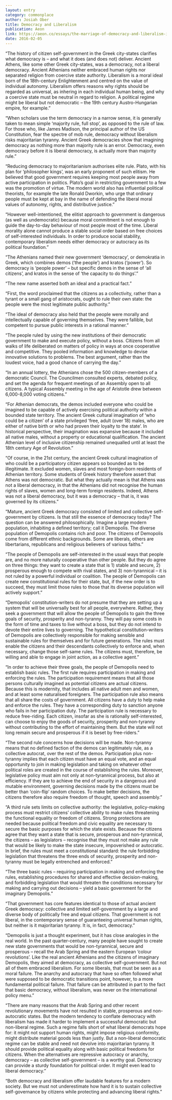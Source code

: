 ```yaml
---
layout: entry
category: commonplace
author: Josiah Ober
title: Democracy and Liberalism
publication: Aeon
link: https://aeon.co/essays/the-marriage-of-democracy-and-liberalism-is-not-inevitable
date: 2016-02-05
---
```


“The history of citizen self-government in the Greek city-states clarifies what democracy is – and what it does (and does not) deliver. Ancient Athens, like some other Greek city-states, was a democracy, not a liberal democracy. Ancient Athenians neither embraced human rights nor separated religion from coercive state authority. Liberalism is a moral ideal born of the 18th-century Enlightenment and centred on the value of individual autonomy. Liberalism offers reasons why rights should be regarded as universal, as inhering in each individual human being, and why a coercive state must be neutral in regard to religion. A political regime might be liberal but not democratic – the 19th century Austro-Hungarian empire, for example.”


“When scholars use the term democracy in a narrow sense, it is generally taken to mean simple ‘majority rule, full stop’, as opposed to the rule of law. For those who, like James Madison, the principal author of the US Constitution, fear the spectre of mob rule, democracy without liberalism risks majoritarian tyranny. Ancient Greek democracies show that imagining democracy as nothing more than majority rule is an error. Democracy, even democracy before it is liberal democracy, is actually more than majority rule.”


“Reducing democracy to majoritarianism authorises elite rule. Plato, with his plan for ‘philosopher kings’, was an early proponent of such elitism. He believed that good government requires keeping most people away from active participation in politics. Plato’s goal in restricting government to a few was the promotion of virtue. The modern world also has influential political theorists, for example the late Ronald Dworkin, who urge that ordinary people must be kept at bay in the name of defending the liberal moral values of autonomy, rights, and distributive justice.”


“However well-intentioned, the elitist approach to government is dangerous (as well as undemocratic) because moral commitment is not enough to guide the day-to-day behaviour of most people most of the time. Liberal morality alone cannot produce a stable social order based on free choices of self-interested individuals. In order to produce social stability, contemporary liberalism needs either democracy or autocracy as its political foundation.”


“The Athenians named their new government ‘democracy’, or demokratia in Greek, which combines demos (‘the people’) and kratos (‘power’). So democracy is ‘people power’ – but specific demos in the sense of ‘all citizens’, and kratos in the sense of ‘the capacity to do things’.”


“The new name asserted both an ideal and a practical fact.”


“First, the word proclaimed that the citizens as a collectivity, rather than a tyrant or a small gang of aristocrats, ought to rule their own state: the people were the most legitimate public authority.”


“The ideal of democracy also held that the people were morally and intellectually capable of governing themselves. They were fallible, but competent to pursue public interests in a rational manner.”


“The people ruled by using the new institutions of their democratic government to make and execute policy, without a boss. Citizens from all walks of life deliberated on matters of policy in ways at once cooperative and competitive. They pooled information and knowledge to devise innovative solutions to problems. The best argument, rather than the loudest voice, had a good chance of carrying the day.”


“In an annual lottery, the Athenians chose the 500 citizen-members of a democratic Council. The Councilmen consulted experts, debated policy, and set the agenda for frequent meetings of an Assembly open to all citizens. A typical Assembly meeting in the age of Aristotle drew between 6,000-8,000 voting citizens.”


“For Athenian democrats, the demos included everyone who could be imagined to be capable of actively exercising political authority within a bounded state territory. The ancient Greek cultural imagination of ‘who could be a citizen’ of a state privileged ‘free, adult (over 18) males, who are either of native birth or who had proven their loyalty to the state’. In historical perspective, their imagination was expansive because it included all native males, without a property or educational qualification. The ancient Athenian level of inclusive citizenship remained unequalled until at least the 18th century Age of Revolution.”


“Of course, in the 21st century, the ancient Greek cultural imagination of who could be a participatory citizen appears so bounded as to be illegitimate. It excluded women, slaves and most foreign-born residents of Athenian territory. Some students of Greek history therefore assert that Athens was not democratic. But what they actually mean is that Athens was not a liberal democracy, in that the Athenians did not recognise the human rights of slaves, women and long-term foreign residents. Indeed, Athens was not a liberal democracy, but it was a democracy – that is, it was governed by its citizens.”


“Mature, ancient Greek democracy consisted of limited and collective self-government by citizens. Is that still the essence of democracy today? The question can be answered philosophically. Imagine a large modern population, inhabiting a defined territory; call it Demopolis. The diverse population of Demopolis contains rich and poor. The citizens of Demopolis come from different ethnic backgrounds. Some are liberals, others are libertarians, republicans and religious believers of various faiths.”


“The people of Demopolis are self-interested in the usual ways that people are, and no more naturally cooperative than other people. But they do agree on three things: they want to create a state that is 1) stable and secure, 2) prosperous enough to compete with rival states, and 3) non-tyrannical – it is not ruled by a powerful individual or coalition. The people of Demopolis can create new constitutional rules for their state, but, if the new order is to succeed, they must limit those rules to those that its diverse population will actively support.”


“Demopolis’ constitution-writers do not presume that they are setting up a system that will be universally best for all people, everywhere. Rather, they seek a government that will allow the people of Demopolis to gain the three goals of security, prosperity and non-tyranny. They will pay some costs in the form of time and taxes to live without a boss, but they do not intend to devote their entire lives to governing. The hypothetical constitution-writers of Demopolis are collectively responsible for making sensible and sustainable rules for themselves and for future generations. The rules must enable the citizens and their descendants collectively to enforce and, when necessary, change those self-same rules. The citizens must, therefore, be willing and able to engage in joint action, as a collective agent.”


“In order to achieve their three goals, the people of Demopolis need to establish basic rules. The first rule requires participation in making and enforcing the rules. The participation requirement means that all those persons culturally imagined as potential citizens are actual citizens. Because this is modernity, that includes all native adult men and women, and at least some naturalised foreigners. The participation rule also means that all share the costs of government. All citizens have a duty to help make and enforce the rules. They have a corresponding duty to sanction anyone who fails in her participation duty. The participation rule is necessary to reduce free-riding. Each citizen, insofar as she is rationally self-interested, can choose to enjoy the goods of security, prosperity and non-tyranny without contributing to the effort of maintaining them. But the state will not long remain secure and prosperous if it is beset by free-riders.”


“The second rule concerns how decisions will be made. Non-tyranny means that no defined faction of the demos can legitimately rule, as a collective autocrat, over the rest of the demos. Participation plus non-tyranny implies that each citizen must have an equal vote, and an equal opportunity to join in making legislation and taking on whatever other political roles are created in the course of establishing the rules. Moreover, legislative policy must aim not only at non-tyrannical process, but also at efficiency. If they are to achieve the end of security in a dangerous and mutable environment, governing decisions made by the citizens must be better than ‘coin-flip’ random choices. To make better decisions, the citizens therefore also require freedom of thought, speech and assembly.”


“A third rule sets limits on collective authority: the legislative, policy-making process must restrict citizens’ collective ability to make rules threatening the functional equality or freedom of citizens. Strong protections are needed because political freedom and civic equality are necessary to secure the basic purposes for which the state exists. Because the citizens agree that they want a state that is secure, prosperous and non-tyrannical, the citizens – as legislators – recognise that they must not make any rule that would be likely to make the state insecure, impoverished or autocratic. In brief, the rules must meet a constitutional standard: the rule forbidding legislation that threatens the three ends of security, prosperity and non-tyranny must be legally entrenched and enforced.”


“The three basic rules – requiring participation in making and enforcing the rules, establishing procedures for shared and effective decision-making, and forbidding legislation that would threaten the conditions necessary for making and carrying out decisions – yield a basic government for the imaginary Demopolis.”


“That government has core features identical to those of actual ancient Greek democracy: collective and limited self-government by a large and diverse body of politically free and equal citizens. That government is not liberal, in the contemporary sense of guaranteeing universal human rights, but neither is it majoritarian tyranny. It is, in fact, democracy.”


“Demopolis is just a thought experiment, but it has close analogies in the real world. In the past quarter-century, many people have sought to create new state governments that would be non-tyrannical, secure and prosperous ­– recall the Arab Spring and the eastern European ‘colour revolutions’. Like the real ancient Athenians and the citizens of imaginary Demopolis, they aimed at democracy, as collective self-government. But not all of them embraced liberalism. For some liberals, that must be seen as a moral failure. The anarchy and autocracy that have so often followed what were supposed to be democratic transitions point, however, to a more fundamental political failure. That failure can be attributed in part to the fact that basic democracy, without liberalism, was never on the international policy menu.”


“There are many reasons that the Arab Spring and other recent revolutionary movements have not resulted in stable, prosperous and non-autocratic states. But the modern tendency to conflate democracy with liberalism has made it harder to implement a successful democratic but non-liberal regime. Such a regime falls short of what liberal democrats hope for: it might not support human rights, might impose religious conformity, might distribute material goods less than justly. But a non-liberal democratic regime can be stable and need not devolve into majoritarian tyranny. It should provide political equality along with basic political freedoms for citizens. When the alternatives are repressive autocracy or anarchy, democracy – as collective self-government – is a worthy goal. Democracy can provide a sturdy foundation for political order. It might even lead to liberal democracy.”


“Both democracy and liberalism offer laudable features for a modern society. But we must not underestimate how hard it is to sustain collective self-governance by citizens while protecting and advancing liberal rights.”


